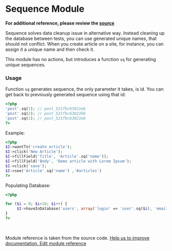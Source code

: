 # Sequence Module

**For additional reference, please review the [source](https://github.com/Codeception/Codeception/tree/2.0/src/Codeception/Module/Sequence.php)**


Sequence solves data cleanup issue in alternative way.
Instead cleaning up the database between tests,
you can use generated unique names, that should not conflict.
When you create article on a site, for instance, you can assign it a unique name and then check it.

This module has no actions, but introduces a function `sq` for generating unique sequences.

### Usage

Function `sq` generates sequence, the only parameter it takes, is id.
You can get back to previously generated sequence using that id:

``` php
<?php
'post'.sq(1); // post_521fbc63021eb
'post'.sq(2); // post_521fbc6302266
'post'.sq(1); // post_521fbc63021eb
?>
```

Example:

``` php
<?php
$I->wantTo('create article');
$I->click('New Article');
$I->fillField('Title', 'Article'.sq('name'));
$I->fillField('Body', 'Demo article with Lorem Ipsum');
$I->click('save');
$I->see('Article'.sq('name') ,'#articles')
?>
```

Populating Database:

``` php
<?php

for ($i = 0; $i<10; $i++) {
     $I->haveInDatabase('users', array('login' => 'user'.sq($i), 'email' => 'user'.sq($i).'@email.com');
}
?>
```
















































<p>&nbsp;</p><div class="alert alert-warning">Module reference is taken from the source code. <a href="https://github.com/Codeception/Codeception/tree/2.0/src/Codeception/Module/Sequence.php">Help us to improve documentation. Edit module reference</a></div>
